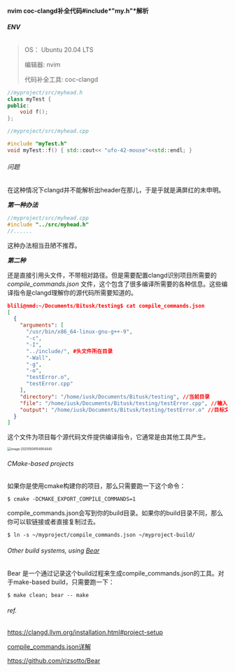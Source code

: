 #### nvim coc-clangd补全代码#include*"my.h"*解析



###### ***ENV***

> OS： Ubuntu 20.04 LTS
>
> 编辑器: nvim
>
> 代码补全工具: coc-clangd



```c++
//myproject/src/myhead.h
class myTest {
public:
	void f();
};
```

```c++
//myproject/src/myhead.cpp

#include "myTest.h"
void myTest::f() { std::cout<< "ufo-42-mouse"<<std::endl; }
```

###### 问题

在这种情况下clangd并不能解析出header在那儿，于是乎就是满屏红的未申明。

***第一种办法***

```c++
//myproject/src/myhead.cpp
#include "../src/myhead.h"
//......
```

这种办法相当丑陋不推荐。



***第二种***

还是直接引用头文件，不带相对路径。但是需要配置clangd识别项目所需要的*compile_commands.json* 文件，这个包含了很多编译所需要的各种信息。这些编译指令是clangd理解你的源代码所需要知道的。

```json
blili@nmd:~/Documents/Bitusk/testing$ cat compile_commands.json 
[
  {
    "arguments": [
      "/usr/bin/x86_64-linux-gnu-g++-9",
      "-c",
      "-I",
      "../include/", #头文件所在目录
      "-Wall",
      "-g",
      "-o",
      "testError.o",
      "testError.cpp"
    ],
    "directory": "/home/iusk/Documents/Bitusk/testing", //当前目录
    "file": "/home/iusk/Documents/Bitusk/testing/testError.cpp", //输入的文件
    "output": "/home/iusk/Documents/Bitusk/testing/testError.o" //目标文件
  }
]

```

这个文件为项目每个源代码文件提供编译指令，它通常是由其他工具产生。

<img src="/home/iusk/Documents/essay/picture/image-20210509154954440.png" alt="image-20210509154954440" style="zoom: 50%;" />

###### CMake-based projects

如果你是使用cmake构建你的项目，那么只需要跑一下这个命令：

```shell
$ cmake -DCMAKE_EXPORT_COMPILE_COMMANDS=1
```

compile_commands.json会写到你的build目录。如果你的build目录不同，那么你可以软链接或者直接复制过去。

```shell
$ ln -s ~/myproject/compile_commands.json ~/myproject-build/
```

###### Other build systems, using [Bear](https://github.com/rizsotto/Bear) 

Bear 是一个通过记录这个build过程来生成compile_commands.json的工具。对于make-based build，只需要跑一下：

```shell
$ make clean; bear -- make
```





###### ref.

https://clangd.llvm.org/installation.html#project-setup

[compile_commands.json详解](https://clang.llvm.org/docs/JSONCompilationDatabase.html)

https://github.com/rizsotto/Bear